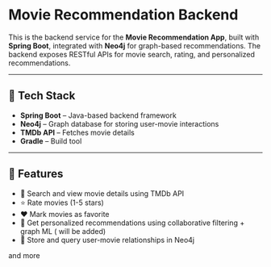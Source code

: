# Movie Recommendation Backend

This is the backend service for the **Movie Recommendation App**, built with **Spring Boot**, integrated with **Neo4j** for graph-based recommendations.
The backend exposes RESTful APIs for movie search, rating, and personalized recommendations.

---

## 🧰 Tech Stack

- **Spring Boot** – Java-based backend framework
- **Neo4j** – Graph database for storing user-movie interactions
- **TMDb API** – Fetches movie details
- **Gradle** – Build tool

---

## 🚀 Features

- 🎥 Search and view movie details using TMDb API
- ⭐ Rate movies (1-5 stars)
- ❤️ Mark movies as favorite
- 🤖 Get personalized recommendations using collaborative filtering + graph ML  ( will be added)
- 🔗 Store and query user-movie relationships in Neo4j

and more
